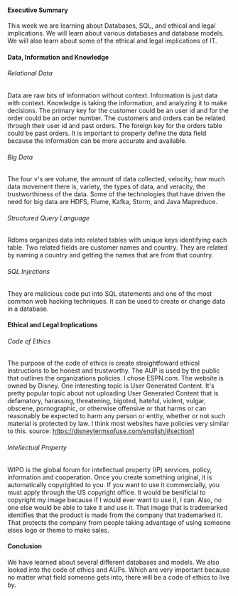 #### Executive Summary
This week we are learning about Databases, SQL, and ethical and legal implications. We will learn about various databases and database models. We will also learn about some of the ethical and legal implications of IT.
#### Data, Information and Knowledge
###### Relational Data
Data are raw bits of information without context. Information is just data with context. Knowledge is taking the information, and analyzing it to make decisions.
The primary key for the customer could be an user id and for the order could be an order number. The customers and orders can be related through their user id and past orders. The foreign key for the orders table could be past orders. 
It is important to properly define the data field because the information can be more accurate and available.
###### Big Data
The four v's are volume, the amount of data collected, velocity, how much data movement there is, variety, the types of data, and veracity, the trustworthiness of the data.
Some of the technologies that have driven the need for big data are HDFS, Flume, Kafka, Storm, and Java Mapreduce.
###### Structured Query Language
Rdbms organizes data into related tables with unique keys identifying each table.
Two related fields are customer names and country. They are related by naming a country and getting the names that are from that country.
###### SQL Injections
They are malicious code put into SQL statements and one of the most common web hacking techniques. It can be used to create or change data in a database.
#### Ethical and Legal Implications
###### Code of Ethics
The purpose of the code of ethics is create straightfoward ethical instructions to be honest and trustworthy.
The AUP is used by the public that outlines the organizations policies.
I chose ESPN.com. The website is owned by Disney. One interesting topic is User Generated Content. It's pretty popular topic about not uploading User Generated Content that is defamatory, harassing, threatening, bigoted, hateful, violent, vulgar, obscene, pornographic, or otherwise offensive or that harms or can reasonably be expected to harm any person or entity, whether or not such material is protected by law. I think most websites have policies very similar to this.
source: https://disneytermsofuse.com/english/#section1
###### Intellectual Property
WIPO is the global forum for intellectual property (IP) services, policy, information and cooperation. 
Once you create something original, it is automatically copyrighted to you. If you want to use it commercially, you must apply through the US copyright office. It would be benificial to copyright my image because if I would ever want to use it, I can. Also, no one else would be able to take it and use it.
That image that is trademarked identifies that the product is made from the company that trademarked it. That protects the company from people taking advantage of using someone elses logo or theme to make sales.
#### Conclusion
We have learned about several different databases and models. We also looked into the code of ethics and AUPs. Which are very important because no matter what field someone gets into, there will be a code of ethics to live by.
